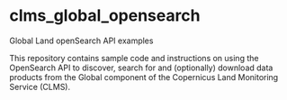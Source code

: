 # clms_global_opensearch
Global Land openSearch API examples

This repository contains sample code and instructions on using the OpenSearch API to discover, search for and (optionally) download data products from the Global component of the Copernicus Land Monitoring Service (CLMS).

